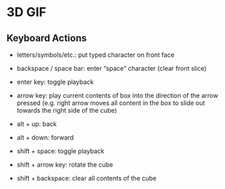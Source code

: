 # 3D GIF

Keyboard Actions
----------

- letters/symbols/etc.: put typed character on front face

- backspace / space bar: enter “space” character (clear front slice)

- enter key: toggle playback

- arrow key: play current contents of box into the direction of the
arrow pressed (e.g. right arrow moves all content in the box to slide
out towards the right side of the cube)

- alt + up: back
- alt + down: forward

- shift + space: toggle playback
- shift + arrow key: rotate the cube
- shift + backspace: clear all contents of the cube
